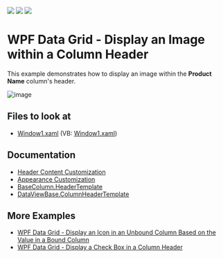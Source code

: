 <!-- default badges list -->
![](https://img.shields.io/endpoint?url=https://codecentral.devexpress.com/api/v1/VersionRange/128649936/22.2.2%2B)
[![](https://img.shields.io/badge/Open_in_DevExpress_Support_Center-FF7200?style=flat-square&logo=DevExpress&logoColor=white)](https://supportcenter.devexpress.com/ticket/details/E1629)
[![](https://img.shields.io/badge/📖_How_to_use_DevExpress_Examples-e9f6fc?style=flat-square)](https://docs.devexpress.com/GeneralInformation/403183)
<!-- default badges end -->
# WPF Data Grid - Display an Image within a Column Header

This example demonstrates how to display an image within the **Product Name** column's header.

![image](https://user-images.githubusercontent.com/65009440/173342871-296ac952-73b7-4d28-9d5b-e92a41455a3e.png)

<!-- default file list -->
## Files to look at

* [Window1.xaml](./CS/DXGrid_DisplayHeaderImage/Window1.xaml) (VB: [Window1.xaml](./VB/DXGrid_DisplayHeaderImage/Window1.xaml))

<!-- default file list end -->

## Documentation

* [Header Content Customization](https://docs.devexpress.com/WPF/119135/controls-and-libraries/data-grid/appearance-customization/column-header-customization/header-content-customization)
* [Appearance Customization](https://docs.devexpress.com/WPF/6152/controls-and-libraries/data-grid/appearance-customization)
* [BaseColumn.HeaderTemplate](https://docs.devexpress.com/WPF/DevExpress.Xpf.Grid.BaseColumn.HeaderTemplate)
* [DataViewBase.ColumnHeaderTemplate](https://docs.devexpress.com/WPF/DevExpress.Xpf.Grid.DataViewBase.ColumnHeaderTemplate)

## More Examples

* [WPF Data Grid - Display an Icon in an Unbound Column Based on the Value in a Bound Column](https://github.com/DevExpress-Examples/how-to-display-an-icon-in-an-unbound-column-based-on-the-value-stored-in-a-bound-column-e1266)
* [WPF Data Grid - Display a Check Box in a Column Header](https://github.com/DevExpress-Examples/how-to-display-a-check-box-within-column-headers-e1517)
